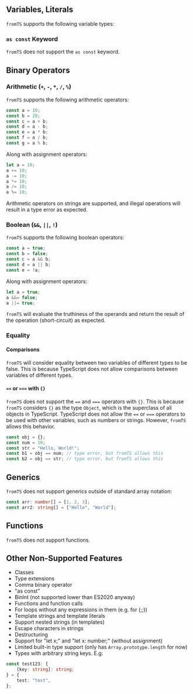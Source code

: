 ## Variables, Literals

`fromTS` supports the following variable types:

### `as const` Keyword

`fromTS` does not support the `as const` keyword.

## Binary Operators

### Arithmetic (`+`, `-`, `*`, `/`, `%`)

`fromTS` supports the following arithmetic operators:

```typescript
const a = 10;
const b = 20;
const c = a + b;
const d = a - b;
const e = a * b;
const f = a / b;
const g = a % b;
```

Along with assignment operators:

```typescript
let a = 10;
a += 10;
a -= 10;
a *= 10;
a /= 10;
a %= 10;
```

Arithmetic operators on strings are supported, and illegal operations will result in a type error as expected.

### Boolean (`&&`, `||`, `!`)

`fromTS` supports the following boolean operators:

```typescript
const a = true;
const b = false;
const c = a && b;
const d = a || b;
const e = !a;
```

Along with assignment operators:

```typescript
let a = true;
a &&= false;
a ||= true;
```

`fromTS` will evaluate the truthiness of the operands and return the result of the operation (short-circuit) as expected.

### Equality

#### Comparisons

`fromTS` will consider equality between two variables of different types to be false. This is because TypeScript does not allow comparisons between variables of different types.

#### `==` or `===` with `{}`

`fromTS` does not support the `==` and `===` operators with `{}`. This is because `fromTS` considers `{}` as the type `Object`, which is the superclass of all objects in TypeScript. TypeScript does not allow the `==` or `===` operators to be used with other variables, such as numbers or strings. However, `fromTS` allows this behavior.

```typescript
const obj = {};
const num = 10;
const str = "Hello, World!";
const b1 = obj == num; // type error, but fromTS allows this
const b2 = obj == str; // type error, but fromTS allows this
```

## Generics

`fromTS` does not support generics outside of standard array notation:

```typescript
const arr: number[] = [1, 2, 3];
const arr2: string[] = ["Hello", "World"];
```

## Functions

`fromTS` does not support functions.

## Other Non-Supported Features

-   Classes
-   Type extensions
-   Comma binary operator
-   "as const"
-   BinInt (not supported lower than ES2020 anyway)
-   Functions and function calls
-   For loops without any expressions in them (e.g. for (;;))
-   Template strings and template literals
-   Support nested strings (in templates)
-   Escape characters in strings
-   Destructuring
-   Support for "let x;" and "let x: number;" (without assignment)
-   Limited built-in type support (only has `Array.prototype.length` for now)
-   Types with arbitrary string keys. E.g:

```typescript
const test123: {
    [key: string]: string;
} = {
    test: "test",
};
```
